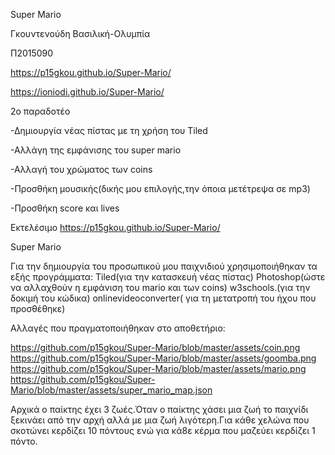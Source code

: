 Super Mario

Γκουντενούδη Βασιλική-Ολυμπία

Π2015090

 https://p15gkou.github.io/Super-Mario/
 
 https://ioniodi.github.io/Super-Mario/


2o παραδοτέο 

-Δημιουργία νέας πίστας με τη χρήση του Τiled

-Αλλάγη της εμφάνισης του super mario

-Αλλαγή τoυ χρώματος των coins

-Προσθήκη μουσικής(δικής μου επιλογής,την όποια μετέτρεψα σε mp3)

-Προσθήκη score και lives

Εκτελέσιμο https://p15gkou.github.io/Super-Mario/

Super Mario

Για την δημιουργία του προσωπικού μου παιχνιδιού χρησιμοποιήθηκαν τα εξής προγράμματα:
Τiled(για την κατασκευή νέας πίστας)
Photoshop(ώστε να αλλαχθούν η εμφάνιση του mario και των coins)
w3schools.(για την δοκιμή του κώδικα)
onlinevideoconverter( για τη μετατροπή του ήχου που προσθέθηκε)

Αλλαγές που πραγματοποιήθηκαν στο αποθετήριο:

https://github.com/p15gkou/Super-Mario/blob/master/assets/coin.png
https://github.com/p15gkou/Super-Mario/blob/master/assets/goomba.png
https://github.com/p15gkou/Super-Mario/blob/master/assets/mario.png
https://github.com/p15gkou/Super-Mario/blob/master/assets/super_mario_map.json

Αρχικά ο παίκτης έχει 3 ζωές.Όταν ο παίκτης χάσει μια ζωή το παιχνίδι ξεκινάει από την αρχή αλλά με μια ζωή λιγότερη.Για κάθε 
χελώνα που σκοτώνει κερδίζει 10 πόντους ενώ για κά8ε κέρμα που μαζεύει κερδίζει 1 πόντο.

